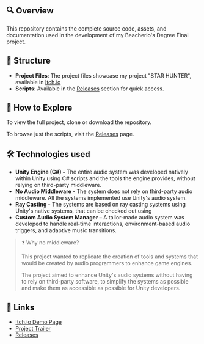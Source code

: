 ## 🔍 Overview
This repository contains the complete source code, assets, and documentation used in the development of my Beacherlo's Degree Final project. 

## 📁 Structure
- **Project Files**: The project files showcase my project "STAR HUNTER", available in [Itch.io](https://softdrawss.itch.io/star-hunter) 
- **Scripts**: Available in the [Releases](https://github.com/softdrawss/DynamicAudioIntegration/releases/tag/v1.0) section for quick access.

## 🚀 How to Explore
To view the full project, clone or download the repository.

To browse just the scripts, visit the [Releases](https://github.com/softdrawss/DynamicAudioIntegration/releases/tag/v1.0) page.

## 🛠️ Technologies used
- **Unity Engine (C#) -** The entire audio system was developed natively within Unity using C# scripts and the tools the engine provides, without relying on third-party middleware.
- **No Audio Middleware -** The system does not rely on third-party audio middleware. All the systems implemented use Unity's audio system.
- **Ray Casting -** The systems are based on ray casting systems using Unity's native systems, that can be checked out using 
- **Custom Audio System Manager –** A tailor-made audio system was developed to handle real-time interactions, environment-based audio triggers, and adaptive music transitions.

>❓ Why no middleware?
>
> This project wanted to replicate the creation of tools and systems that would be created by audio programmers to enhance game engines.
>
> The project aimed to enhance Unity's audio systems without having to rely on third-party software, to simplify the systems as possible and make them as accessible as possible for Unity developers.

## 🔗 Links
- [Itch.io Demo Page](https://softdrawss.itch.io/star-hunter)
- [Project Trailer](https://youtu.be/aOWe2f1zSwY)
- [Releases](https://github.com/softdrawss/DynamicAudioIntegration/releases/tag/v1.0)


